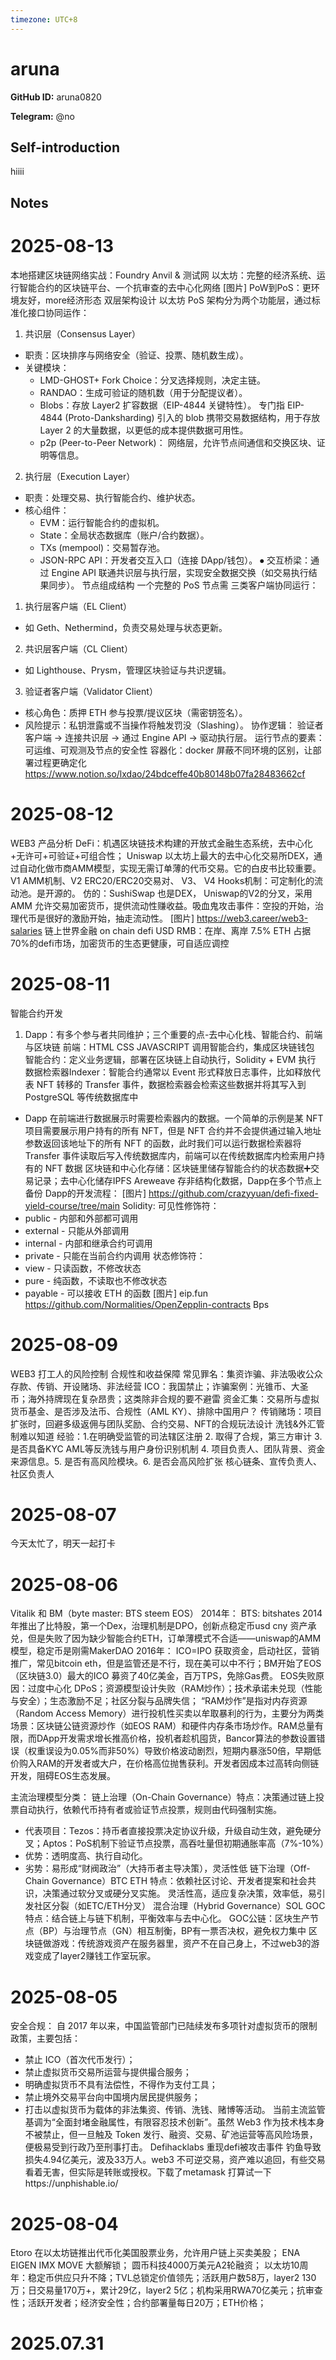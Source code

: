 ```yaml
---
timezone: UTC+8
---
```


# aruna

**GitHub ID:** aruna0820

**Telegram:** @no

## Self-introduction

hiiii

## Notes

<!-- Content_START -->
# 2025-08-13

本地搭建区块链网络实战：Foundry Anvil & 测试网
以太坊：完整的经济系统、运行智能合约的区块链平台、一个抗审查的去中心化网络
[图片]
PoW到PoS：更环境友好，more经济形态
双层架构设计
以太坊 PoS 架构分为两个功能层，通过标准化接口协同运作：
1. 共识层（Consensus Layer）​
  - 职责​：区块排序与网络安全（验证、投票、随机数生成）。
  - 关键模块​：
    - LMD-GHOST+ Fork Choice：分叉选择规则，决定主链。
    - RANDAO：生成可验证的随机数（用于分配提议者）。
    - Blobs：存放 Layer2 扩容数据（EIP-4844 关键特性）。 专门指 EIP-4844 (Proto-Danksharding) 引入的 blob 携带交易数据结构，用于存放 Layer 2 的大量数据，以更低的成本提供数据可用性。
    - p2p (Peer-to-Peer Network)： 网络层，允许节点间通信和交换区块、证明等信息。
2. 执行层（Execution Layer）​
  - 职责​：处理交易、执行智能合约、维护状态。
  - 核心组件​：
    - EVM：运行智能合约的虚拟机。
    - State：全局状态数据库（账户/合约数据）。
    - TXs (mempool)：交易暂存池。
    - JSON-RPC API：开发者交互入口（连接 DApp/钱包）。
⦁ 交互桥梁：通过 Engine API 联通共识层与执行层，实现安全数据交换（如交易执行结果同步）。
节点组成结构
一个完整的 PoS 节点需 三类客户端协同运行：
1. 执行层客户端（EL Client）​
  - 如 Geth、Nethermind，负责交易处理与状态更新。
2. 共识层客户端（CL Client）​
  - 如 Lighthouse、Prysm，管理区块验证与共识逻辑。
3. 验证者客户端（Validator Client）​
  - 核心角色：质押 ETH 参与投票/提议区块（需密钥签名）。
  - 风险提示​：私钥泄露或不当操作将触发罚没（Slashing）。
协作逻辑：
验证者客户端 → 连接共识层 → 通过 Engine API → 驱动执行层。
运行节点的要素：可运维、可观测及节点的安全性
容器化：docker 屏蔽不同环境的区别，让部署过程更确定化
https://www.notion.so/lxdao/24bdceffe40b80148b07fa28483662cf

# 2025-08-12

WEB3 产品分析
DeFi：机遇区块链技术构建的开放式金融生态系统，去中心化+无许可+可验证+可组合性；
Uniswap 以太坊上最大的去中心化交易所DEX，通过自动化做市商AMM模型，实现无需订单薄的代币交易。它的白皮书比较重要。V1 AMM机制、V2 ERC20/ERC20交易对、 V3、 V4 Hooks机制：可定制化的流动池。是开源的。
仿的：SushiSwap 也是DEX， Uniswap的V2的分叉，采用AMM 允许交易加密货币，提供流动性赚收益。吸血鬼攻击事件：空投的开始，治理代币是很好的激励开始，抽走流动性。
[图片]
https://web3.career/web3-salaries
链上世界金融 on chain defi
USD RMB：在岸、离岸 7.5%
ETH 占据70%的defi市场，加密货币的生态更健康，可自适应调控

# 2025-08-11

智能合约开发
1. Dapp：有多个参与者共同维护；三个重要的点-去中心化栈、智能合约、前端与区块链
前端：HTML CSS JAVASCRIPT 调用智能合约，集成区块链钱包
智能合约：定义业务逻辑，部署在区块链上自动执行，Solidity + EVM 执行
数据检索器Indexer：智能合约通常以 Event 形式释放日志事件，比如释放代表 NFT 转移的 Transfer 事件，数据检索器会检索这些数据并将其写入到 PostgreSQL 等传统数据库中
- Dapp 在前端进行数据展示时需要检索器内的数据。一个简单的示例是某 NFT 项目需要展示用户持有的所有 NFT，但是 NFT 合约并不会提供通过输入地址参数返回该地址下的所有 NFT 的函数，此时我们可以运行数据检索器将 Transfer 事件读取后写入传统数据库内，前端可以在传统数据库内检索用户持有的 NFT 数据
区块链和中心化存储：区块链里储存智能合约的状态数据➕交易记录；去中心化储存IPFS Areweave 存非结构化数据，Dapp在多个节点上备份
Dapp的开发流程：
[图片]
https://github.com/crazyyuan/defi-fixed-yield-course/tree/main
Solidity:
可见性修饰符：
- public - 内部和外部都可调用
- external - 只能从外部调用
- internal - 内部和继承合约可调用
- private - 只能在当前合约内调用
状态修饰符：
- view - 只读函数，不修改状态
- pure - 纯函数，不读取也不修改状态
- payable - 可以接收 ETH 的函数
[图片]
eip.fun
https://github.com/Normalities/OpenZepplin-contracts
Bps

# 2025-08-09

WEB3 打工人的风险控制
合规性和收益保障
常见罪名：集资诈骗、非法吸收公众存款、传销、开设赌场、非法经营
ICO：我国禁止；诈骗案例：光锥币、大圣币；海外持牌现在复杂昂贵；这类除非合规的要不避雷
资金汇集：交易所与虚拟货币基金、是否涉及法币、合规性（AML KY）、排除中国用户？
传销赌场：项目扩张时，回避多级返佣与团队奖励、合约交易、NFT的合规玩法设计
洗钱&外汇管制难以知道
经验：1.在明确受监管的司法辖区注册  2. 取得了合规，第三方审计  3. 是否具备KYC AML等反洗钱与用户身份识别机制  4. 项目负责人、团队背景、资金来源信息。5. 是否有高风险模块。6. 是否会高风险扩张
核心链条、宣传负责人、社区负责人

# 2025-08-07

今天太忙了，明天一起打卡

# 2025-08-06

Vitalik 和 BM（byte master: BTS steem EOS）
2014年：
BTS: bitshates 2014年推出了比特股，第一个Dex，治理机制是DPO，创新点稳定币usd cny 资产承兑，但是失败了因为缺少智能合约ETH，订单薄模式不合适——uniswap的AMM模型，稳定币是刚需MakerDAO
2016年：
ICO=IPO 获取资金，启动社区，营销推广，常见bitcoin eth，但是监管还是不行，现在美可以中不行；BM开始了EOS（区块链3.0）最大的ICO 募资了40亿美金，百万TPS，免除Gas费。
EOS失败原因：过度中心化 DPoS；资源模型设计失败（RAM炒作）；技术承诺未兑现（性能与安全）；生态激励不足；社区分裂与品牌失信；
“RAM炒作”是指对内存资源（Random Access Memory）进行投机性买卖以牟取暴利的行为，主要分为两类场景：区块链公链资源炒作（如EOS RAM）和硬件内存条市场炒作。RAM总量有限，而DApp开发需求增长推高价格，投机者趁机囤货，Bancor算法的参数设置错误（权重误设为0.05%而非50%）导致价格波动剧烈，短期内暴涨50倍，早期低价购入RAM的开发者或大户，在价格高位抛售获利。开发者因成本过高转向侧链开发，阻碍EOS生态发展。

主流治理模型分类：
链上治理（On-Chain Governance）​
特点：决策通过链上投票自动执行，依赖代币持有者或验证节点投票，规则由代码强制实施。
- 代表项目​：Tezos​：持币者直接投票决定协议升级，升级自动生效，避免硬分叉；Aptos​：PoS机制下验证节点投票，高吞吐量但初期通胀率高（7%-10%）
- 优势​：透明度高、执行自动化。
- 劣势​：易形成“财阀政治”（大持币者主导决策），灵活性低
链下治理（Off-Chain Governance）​BTC ETH
特点：依赖社区讨论、开发者提案和社会共识，决策通过软分叉或硬分叉实施。
灵活性高，适应复杂决策，效率低，易引发社区分裂（如ETC/ETH分叉）
混合治理（Hybrid Governance）​SOL GOC
特点：结合链上与链下机制，平衡效率与去中心化。
GOC公链：区块生产节点（BP）与治理节点（GN）相互制衡，BP有一票否决权，避免权力集中
区块链做游戏：传统游戏资产在服务器里，资产不在自己身上，不过web3的游戏变成了layer2赚钱工作室玩家。

# 2025-08-05

安全合规：
自 2017 年以来，中国监管部门已陆续发布多项针对虚拟货币的限制政策，主要包括：
- 禁止 ICO（首次代币发行）；
- 禁止虚拟货币交易所运营与提供撮合服务；
- 明确虚拟货币不具有法偿性，不得作为支付工具；
- 禁止境外交易平台向中国境内居民提供服务；
- 打击以虚拟货币为载体的非法集资、传销、洗钱、赌博等活动。
当前主流监管基调为“全面封堵金融属性，有限容忍技术创新”。虽然 Web3 作为技术栈本身不被禁止，但一旦触及 Token 发行、融资、交易、矿池运营等高风险场景，便极易受到行政乃至刑事打击。
Defihacklabs 重现defi被攻击事件
钓鱼导致损失4.94亿美元，波及33万人。web3 不可逆交易，资产难以追回，有些交易看着无害，但实际是转账或授权。下载了metamask 打算试一下https://unphishable.io/

# 2025-08-04

Etoro 在以太坊链推出代币化美国股票业务，允许用户链上买卖美股；
ENA EIGEN IMX MOVE 大额解锁；
圆币科技4000万美元A2轮融资；
以太坊10周年：稳定币供应只升不降；TVL总锁定价值领先；活跃用户数58万，layer2 130万；日交易量170万+，累计29亿，layer2 5亿；机构采用RWA70亿美元；抗审查性；活跃开发者；经济安全性；合约部署量每日20万；ETH价格；


# 2025.07.31


<!-- Content_END -->
